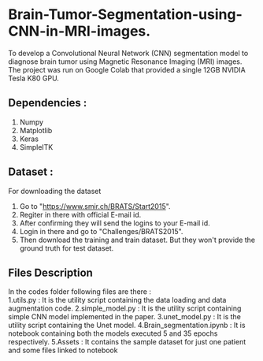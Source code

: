 # Brain-Tumor-Segmentation-using-CNN-in-MRI-images.
To develop a Convolutional Neural Network (CNN) segmentation model to diagnose  brain   tumor    using Magnetic Resonance Imaging (MRI) images.   
The project was run on Google Colab that provided a single 12GB NVIDIA Tesla K80 GPU.

## Dependencies :
 1. Numpy
 2. Matplotlib
 3. Keras
 4. SimpleITK
  
## Dataset :
For downloading the dataset
 1. Go to "https://www.smir.ch/BRATS/Start2015".
 2. Regiter in there with official E-mail id.
 3. After confirming they will send the logins to your E-mail id.
 4. Login in there and go to "Challenges/BRATS2015".
 5. Then download the training and train dataset. But they won't provide the ground truth for test dataset.
  
## Files Description
In the codes folder following files are there :  
 1.utils.py                 : It is the utility script containing the data loading and data augmentation code.
 2.simple_model.py          : It is the utility script containing simple CNN model implemented in the paper.
 3.unet_model.py            : It is the utility script containing the Unet model.
 4.Brain_segmentation.ipynb : It is notebook containing both the models executed 5 and 35 epochs respectively.
 5.Assets 		    : It contains the sample dataset for just one patient and some files linked to notebook
